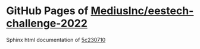GitHub Pages of [MediusInc/eestech-challenge-2022](https://github.com/MediusInc/eestech-challenge-2022.git)
===
Sphinx html documentation of [5c230710](https://github.com/MediusInc/eestech-challenge-2022/tree/5c230710a667166fcb93107472e504a81e6a942a)
